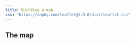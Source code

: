 ```yaml
---
title: Building a map
css: "https://unpkg.com/leaflet@1.8.0/dist/leaflet.css"
---
```


## The map

<div style="height: 600px; width: 800px" id="map"></div>
<script src="https://unpkg.com/leaflet@1.8.0/dist/leaflet.js"
integrity="sha512-BB3hKbKWOc9Ez/TAwyWxNXeoV9c1v6FIeYiBieIWkpLjauysF18NzgR1MBNBXf8/KABdlkX68nAhlwcDFLGPCQ=="
crossorigin=""></script>
<script src="./script.js"></script>

